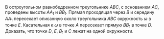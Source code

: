 В остроугольном равнобедренном треугольнике $ABC$, с основанием $AC$, проведены высоты $AA_1$ и $BB_1$. Прямая проходящая через $B$ и середину $AA_1$ пересекает описанную около треугольника $ABC$ окружность $\omega$ в точке $E$. Касательная к $\omega$ в точке $A$ пересекает прямую $BB_1$ в точке $D$. Доказать, что точки $D$, $E$, $B_1$ и $C$ лежат на одной окружности.